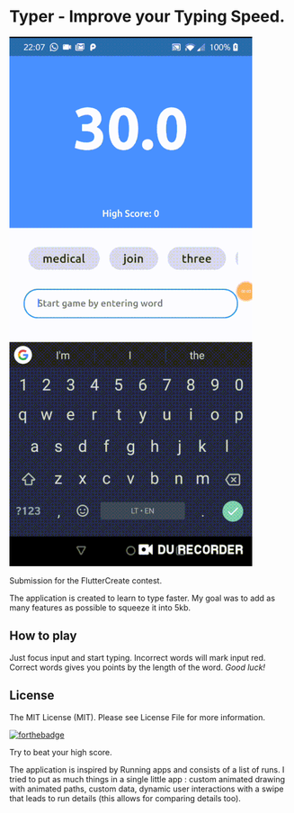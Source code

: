 # Typer - Improve your Typing Speed.

![](prev.gif)

Submission for the FlutterCreate contest.

The application is created to learn to type faster. My goal was to add as many features as possible to squeeze it into 5kb.

## How to play
Just focus input and start typing.
Incorrect words will mark input red.
Correct words gives you points by the length of the word.
*Good luck!*

License
-
The MIT License (MIT). Please see License File for more information.


[![forthebadge](http://forthebadge.com/images/badges/built-with-love.svg)](https://github.com/Rhymond/flutter-create)

Try to beat your high score.

The application is inspired by Running apps and consists of a list of runs. I tried to put as much things in a single little app : custom animated drawing with animated paths, custom data, dynamic user interactions with a swipe that leads to run details (this allows for comparing details too).